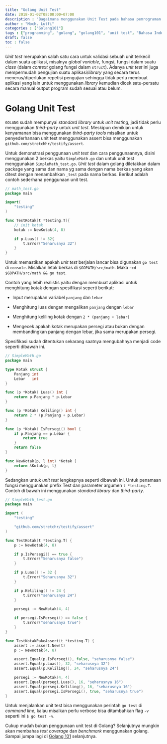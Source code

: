 ```yaml
---
title: "Golang Unit Test"
date: 2018-01-02T08:00:00+07:00
description : "Bagaimana menggunakan Unit Test pada bahasa pemrograman go?"
author : "Moch. Lutfi"
categories : ["Golang101"]
tags : ["programming", "golang", "golang101", "unit test", "Bahasa Indonesia"]
draft: false
toc : false
---
```


*Unit test* merupakan salah satu cara untuk validasi sebuah unit terkecil dalam suatu aplikasi, misalnya *global variable*, fungsi, fungsi dalam suatu *class* (dalam *context* golang fungsi dalam `struct`). Adanya *unit test* ini juga mempermudah pengujian suatu aplikasi/*library* yang secara terus menerus/diperlukan repetisi pengujian sehingga tidak perlu membuat aplikasi yang lain untuk menggunakan *library* kemudian dicek satu-persatu secara manual output program sudah sesuai atau belum.

# Golang Unit Test

`GOLANG` sudah mempunyai *standard library* untuk *unit testing*, jadi tidak perlu menggunakan *third-party* untuk *unit test*. Meskipun demikian untuk kenyamanan bisa menggunakan *third-party tools* misalkan untuk penyederhanaan unit test menggunakan assert bisa menggunakan `github.com/stretchhr/testify/assert`.

Untuk demonstrasi penggunaan *unit test* dan cara penggunaannya, disini menggunakan 2 berkas yaitu `SimpleMath.go` dan untuk unit test menggunakan `SimpleMath_test.go`.
*Unit test* dalam golang diletakkan dalam package yang sama dan nama yg sama dengan nama berkas yang akan ditest dengan menambahkan `_test` pada nama berkas. Berikut adalah contoh sederhana penggunaan unit test.

```go
// math_test.go
package main

import(
    "testing"
)

func TestKotak(t *testing.T){
    // init kotak
    kotak := NewKotak(4, 8)

    if p.Luas() != 32{
        t.Error("Seharusnya 32")
    }
}

```

Untuk memastikan apakah *unit test* berjalan lancar bisa digunakan `go test` di `console`. Misalkan letak berkas di `$GOPATH/src/math`. Maka `~cd $GOPATH/src/math && go test`.

Contoh yang lebih realistis yaitu dengan membuat aplikasi untuk menghitung kotak dengan spesifikasi seperti berikut:

- Input merupakan variabel `panjang` dan `lebar`

- Menghitung luas dengan mengalikan `panjang` dengan `lebar`

- Menghitung keliling kotak dengan `2 * (panjang + lebar)`

- Mengecek apakah kotak merupakan persegi atau bukan dengan membandingkan panjang dengan lebar, jika sama merupakan persegi.

Spesifikasi sudah ditentukan sekarang saatnya mengubahnya menjadi code seperti dibawah ini.

```go
// SimpleMath.go
package main

type Kotak struct {
    Panjang int
    Lebar   int
}

func (p *Kotak) Luas() int {
    return p.Panjang * p.Lebar
}

func (p *Kotak) Keliling() int {
    return 2 * (p.Panjang + p.Lebar)
}

func (p *Kotak) IsPersegi() bool {
    if p.Panjang == p.Lebar {
        return true
    }
    return false
}

func NewKotak(p, l int) *Kotak {
    return &Kotak{p, l}
}
```

Sedangkan untuk *unit test* lengkapnya seperti dibawah ini. Untuk penamaan fungsi menggunakan prefix Test dan parameter argumen `t *testing.T`. Contoh di bawah ini  menggunakan *standard library* dan *third-party*.

```go
// SimpleMath_test.go
package main

import (
    "testing"

    "github.com/stretchr/testify/assert"
)

func TestKotak(t *testing.T) {
    p := NewKotak(4, 8)

    if p.IsPersegi() == true {
        t.Error("Seharusnya false")
    }

    if p.Luas() != 32 {
        t.Error("Seharusnya 32")
    }

    if p.Keliling() != 24 {
        t.Error("seharusnya 24")
    }

    persegi := NewKotak(4, 4)

    if persegi.IsPersegi() == false {
        t.Error("seharusnya true")
    }
}

func TestKotakPakeAssert(t *testing.T) {
    assert := assert.New(t)
    p := NewKotak(4, 8)

    assert.Equal(p.IsPersegi(), false, "seharusnya false")
    assert.Equal(p.Luas(), 32, "seharusnya 32")
    assert.Equal(p.Keliling(), 24, "seharusnya 24")

    persegi := NewKotak(4, 4)
    assert.Equal(persegi.Luas(), 16, "seharusnya 16")
    assert.Equal(persegi.Keliling(), 16, "seharusnya 16")
    assert.Equal(persegi.IsPersegi(), true, "seharusnya true")
}
```

Untuk menjalankan unit test bisa menggunakan perintah `go test` di *command line*, kalau misalkan perlu verbose bisa ditambahkan flag `-v` seperti ini `$ go test -v`.

Cukup mudah bukan penggunaan unit test di Golang? Selanjutnya mungkin akan membahas *test coverage* dan *benchmark* menggunakan golang. Sampai jumpa lagi di [Golang 101] selanjutnya.

[Golang 101]: /categories/golang101/